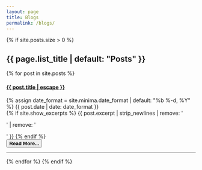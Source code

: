 ```yaml
---
layout: page
title: Blogs
permalink: /blogs/
---
```


<div class="blog-home">
    {% if site.posts.size > 0 %}
        <h2 class="post-list-heading">{{ page.list_title | default: "Posts" }}</h2>
        {% for post in site.posts %}
        <div class="row yk-post pr-3 pl-3">
            <div class="col">
                <div class="row">
                    <div class="col-md-9">
                        <h4>
                            <a class="post-link" href="{{ post.url | relative_url }}">
                            {{ post.title | escape }}
                            </a>
                        </h4>
                    </div>
                    <div class="col-md-3">
                        {% assign date_format = site.minima.date_format | default: "%b %-d, %Y" %}
                        <span class="post-meta float-right">{{ post.date | date: date_format }}</span>
                    </div>
                </div>
                <div class="row">
                    <div class="col-12 mb-2">
                        {% if site.show_excerpts %}
                            {{ post.excerpt | strip_newlines | remove: '<p>' | remove: '</p>' }}
                        {% endif %}
                    </div>
                    <div class="col-12">
                        <a class="post-link" href="{{ post.url | relative_url }}">
                            <button class="btn btn-primary float-right">
                                <strong>Read More...</strong>
                            </button>
                        </a>
                    </div>
                </div>
            </div>
        </div>
        <hr />
        {% endfor %}
    {% endif %}
</div>